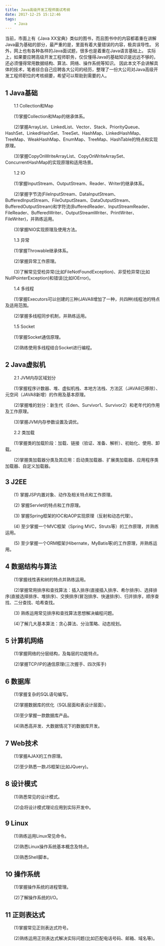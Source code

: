 ```yaml
---
title: Java高级开发工程师面试考纲
date: 2017-12-25 15:12:46
tags:
    - Java
---
```

当前，市面上有《Java XX宝典》类似的图书，而且图书中的内容都着重在讲解Java最为基础的部分，最严重的是，里面有着大量错误的内容，极具误导性。
另外，网上也有各种各样的Java面试题，很多也是着重在Java语言基础上。
实际上，如果要应聘高级开发工程师职务，仅仅懂得Java的基础知识是远远不够的，还必须懂得常用数据结构、算法、网络、操作系统等知识。
因此本文不会讲解具体的技术，笔者综合自己应聘各大公司的经历，整理了一份大公司对Java高级开发工程师职位的考核纲要，希望可以帮助到需要的人。
<!--more-->
## 1 Java基础
　　1.1 Collection和Map

　　(1)掌握Collection和Map的继承体系。

　　(2)掌握ArrayList、LinkedList、Vector、Stack、PriorityQueue、HashSet、LinkedHashSet、TreeSet、HashMap、LinkedHashMap、TreeMap、WeakHashMap、EnumMap、TreeMap、HashTable的特点和实现原理。

　　(3)掌握CopyOnWriteArrayList、CopyOnWriteArraySet、ConcurrentHashMap的实现原理和适用场景。

　　1.2 IO

　　(1)掌握InputStream、OutputStream、Reader、Writer的继承体系。

　　(2)掌握字节流(FileInputStream、DataInputStream、BufferedInputStream、FileOutputSteam、DataOutputStream、BufferedOutputStream)和字符流(BufferedReader、InputStreamReader、FileReader、BufferedWriter、OutputStreamWriter、PrintWriter、FileWriter)，并熟练运用。

　　(3)掌握NIO实现原理及使用方法。

　　1.3 异常

　　(1)掌握Throwable继承体系。

　　(2)掌握异常工作原理。

　　(3)了解常见受检异常(比如FileNotFoundException)、非受检异常(比如NullPointerException)和错误(比如IOError)。

　　1.4 多线程

　　(1)掌握Executors可以创建的三种(JAVA8增加了一种，共四种)线程池的特点及适用范围。

　　(2)掌握多线程同步机制，并熟练运用。

　　1.5 Socket

　　(1)掌握Socket通信原理。

　　(2)熟练使用多线程结合Socket进行编程。

## 2 Java虚拟机

　　2.1 JVM内存区域划分

　　(1)掌握程序计数器、堆、虚拟机栈、本地方法栈、方法区（JAVA8已移除）、元空间（JAVA8新增）的作用及基本原理。

　　(2)掌握堆的划分：新生代（Eden、Survivor1、Survivor2）和老年代的作用及工作原理。

　　(3)掌握JVM内存参数设置及调优。

　　2.2 类加载

　　(1)掌握类的加载阶段：加载、链接（验证、准备、解析）、初始化、使用、卸载。

　　(2)掌握类加载器分类及其应用：启动类加载器、扩展类加载器、应用程序类加载器、自定义加载器。

## 3 J2EE

　　(1) 掌握JSP内置对象、动作及相关特点和工作原理。

　　(2) 掌握Servlet的特点和工作原理。

　　(3) 掌握Spring框架的IOC和AOP实现原理（反射和动态代理）。

　　(4) 至少掌握一个MVC框架（Spring MVC，Struts等）的工作原理，并熟练运用。

　　(5) 至少掌握一个ORM框架(Hibernate，MyBatis等)的工作原理，并熟练运用。

## 4 数据结构与算法

　　(1)掌握线性表和树的特点并熟练运用。

　　(2)掌握常用排序和查找算法：插入排序(直接插入排序、希尔排序)、选择排序(直接选择排序、堆排序)、交换排序(冒泡排序、快速排序)、归并排序，顺序查找、二分查找、哈希查找。

　　(3) 熟练运用常见排序和查找算法思想解决编程问题。

　　(4)了解几大基本算法：贪心算法、分治策略、动态规划。

## 5 计算机网络

　　(1)掌握网络的分层结构，及每层的功能特点。

　　(2)掌握TCP/IP的通信原理(三次握手、四次挥手)

## 6 数据库

　　(1)掌握复杂的SQL语句编写。

　　(2)掌握数据库的优化（SQL层面和表设计层面）。

　　(3)至少掌握一款数据库产品。

　　(4)熟悉高并发、大数据情况下的数据库开发。

## 7 Web技术

　　(1)掌握AJAX的工作原理。

　　(2)至少熟悉一款JS框架(比如JQuery)。

## 8 设计模式

　　(1)熟悉常见的设计模式。

　　(2)会将设计模式理论应用到实际开发中。

## 9 Linux

　　(1)熟练运用Linux常见命令。

　　(2)熟悉Linux操作系统基本概念及特点。

　　(3)熟悉Shell脚本。

## 10 操作系统

　　(1)掌握操作系统的进程管理。

　　(2)了解操作系统的I/O。

## 11 正则表达式

　　(1)掌握常见正则表达式符号。

　　(2)熟练运用正则表达式解决实际问题(比如匹配电话号码、邮箱、域名等)。
